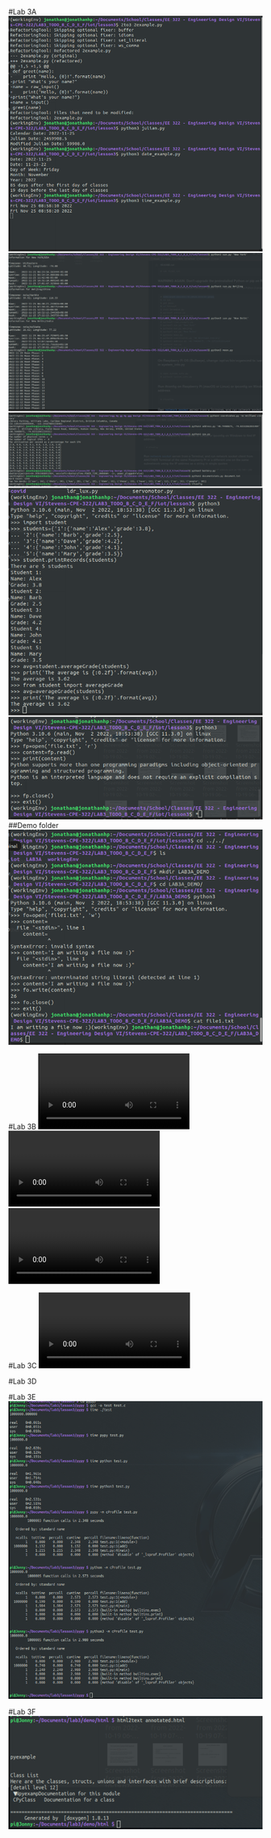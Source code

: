 #Lab 3A
![PNGA1](LAB3A/IOT_Scripts_Part_1.png)
![PNGA2](LAB3A/IOT_Scripts_Part_2.png)
![PNGA3](LAB3A/IOT_Scripts_Part_3.png)
![PNGA4](LAB3A/LAB3A_Modules.png)
![PNGA5](LAB3A/LAB3A_Read_and_Write.png)
##Demo folder
![PNGAD1](LAB3A_DEMO/Read_write_files.png)

#Lab 3B
![MP4B1](LAB3B/auto.mp4)
![MP4B2](LAB3B/blink.mp4)
![MP4B3](LAB3B/manual.mp4)

#Lab 3C
![MP4C1](LAB3C/remote_GPIO.mp4)

#Lab 3D

#Lab 3E
![PNGE1](LAB3E/Pypy.png)

#Lab 3F
![PNGF1](LAB3F/Doxygen.png)

